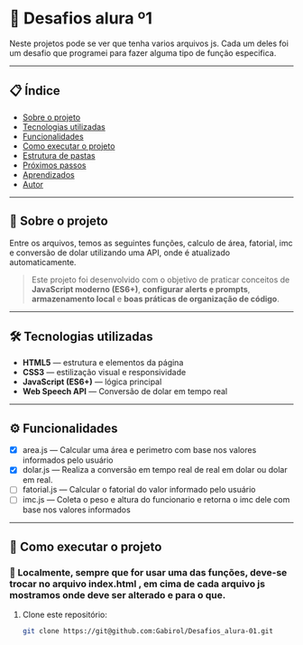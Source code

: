 # 🚀 Desafios alura º1

Neste projetos pode se ver que tenha varios arquivos js. Cada um deles foi um desafio que programei para fazer alguma tipo de função especifica.

---

## 📋 Índice

- [Sobre o projeto](#-sobre-o-projeto)
- [Tecnologias utilizadas](#-tecnologias-utilizadas)
- [Funcionalidades](#-funcionalidades)
- [Como executar o projeto](#-como-executar-o-projeto)
- [Estrutura de pastas](#-estrutura-de-pastas)
- [Próximos passos](#-próximos-passos)
- [Aprendizados](#-aprendizados)
- [Autor](#-autor)

---

## 📖 Sobre o projeto

Entre os arquivos, temos as seguintes funções, calculo de área, fatorial, imc e conversão de dolar utilizando uma API, onde é atualizado automaticamente. 

> Este projeto foi desenvolvido com o objetivo de praticar conceitos de **JavaScript moderno (ES6+)**, **configurar alerts e prompts**, **armazenamento local** e **boas práticas de organização de código**.

---

## 🛠 Tecnologias utilizadas

- **HTML5** — estrutura e elementos da página  
- **CSS3** — estilização visual e responsividade  
- **JavaScript (ES6+)** — lógica principal  
- **Web Speech API** — Conversão de dolar em tempo real

---

## ⚙️ Funcionalidades

- [x] area.js — Calcular uma área e perimetro com base nos valores informados pelo usuário
- [x] dolar.js — Realiza a conversão em tempo real de real em dolar ou dolar em real.  
- [ ] fatorial.js — Calcular o fatorial do valor informado pelo usuário
- [ ] imc.js — Coleta o peso e altura do funcionario e retorna o imc dele com base nos valores informados

---

## 🧭 Como executar o projeto

### 🔹 Localmente, sempre que for usar uma das funções, deve-se trocar no arquivo index.html <script src="**funcao**.js" defer></script>, em cima de cada arquivo js mostramos onde deve ser alterado e para o que.

1. Clone este repositório:
   ```bash
   git clone https://git@github.com:Gabirol/Desafios_alura-01.git

